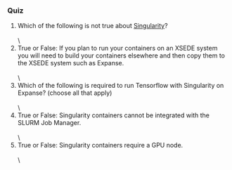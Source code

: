 ### Quiz

1.  Which of the following is not true about
    [Singularity](https://singularity.lbl.gov)?\
    \
    \
2.  True or False: If you plan to run your containers on an XSEDE system
    you will need to build your containers elsewhere and then copy them
    to the XSEDE system such as Expanse.\
    \
    \
3.  Which of the following is required to run Tensorflow with
    Singularity on Expanse? (choose all that apply)\
    \
    \
4.  True or False: Singularity containers cannot be integrated with the
    SLURM Job Manager.\
    \
    \
5.  True or False: Singularity containers require a GPU node.\
    \
    \
